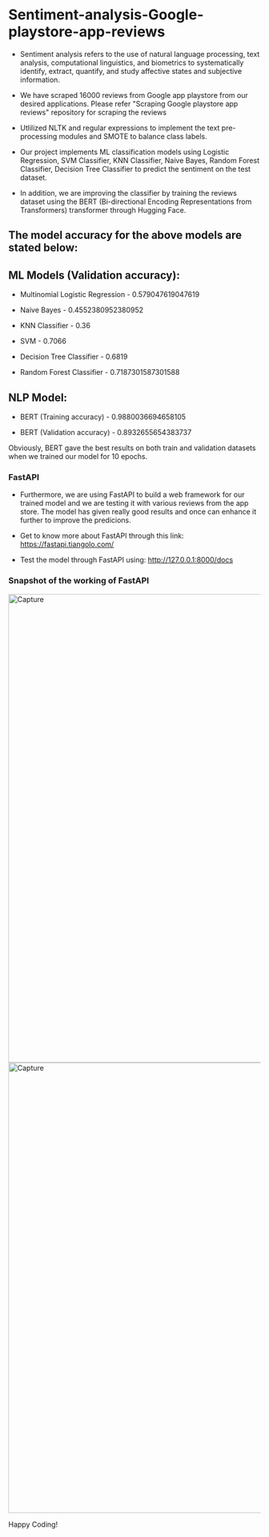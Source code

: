 # Sentiment-analysis-Google-playstore-app-reviews

- Sentiment analysis refers to the use of natural language processing, text analysis, computational linguistics, and biometrics to systematically identify, extract, quantify, and study affective states and subjective information.

- We have scraped 16000 reviews from Google app playstore from our desired applications. Please refer "Scraping Google playstore app reviews" repository for scraping the reviews

- Utlilized NLTK and regular expressions to implement the text pre-processing modules and SMOTE to balance class labels.

- Our project implements ML classification models using Logistic Regression, SVM Classifier, KNN Classifier, Naive Bayes, Random Forest Classifier, Decision Tree Classifier to predict the sentiment on the test dataset.

- In addition, we are improving the classifier by training the reviews dataset using the BERT (Bi-directional Encoding Representations from Transformers) transformer through Hugging Face.

## The model accuracy for the above models are stated below:

## ML Models (Validation accuracy):

- Multinomial Logistic Regression - 0.579047619047619

- Naive Bayes - 0.4552380952380952

- KNN Classifier - 0.36

- SVM - 0.7066

- Decision Tree Classifier - 0.6819

- Random Forest Classifier - 0.7187301587301588

## NLP Model:

- BERT (Training accuracy) - 0.9880036694658105

- BERT (Validation accuracy) - 0.8932655654383737

Obviously, BERT gave the best results on both train and validation datasets when we trained our model for 10 epochs. 


### FastAPI

- Furthermore, we are using FastAPI to build a web framework for our trained model and we are testing it with various reviews from the app store. The model has given really good results and once can enhance it further to improve the predicions.

- Get to know more about FastAPI through this link: https://fastapi.tiangolo.com/

- Test the model through FastAPI using: http://127.0.0.1:8000/docs

### Snapshot of the working of FastAPI

<img width="934" alt="Capture" src="https://user-images.githubusercontent.com/66754032/95029010-93266880-066a-11eb-9c62-1645a9a36c11.PNG">


<img width="898" alt="Capture" src="https://user-images.githubusercontent.com/66754032/95029023-afc2a080-066a-11eb-8818-1964d4dd78b5.PNG">


Happy Coding!


